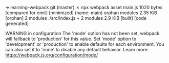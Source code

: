 ➜  learning-webpack git:(master) ✗ npx webpack
asset main.js 1020 bytes [compared for emit] [minimized] (name: main)
orphan modules 2.35 KiB [orphan] 2 modules
./src/index.js + 2 modules 2.9 KiB [built] [code generated]

WARNING in configuration
The 'mode' option has not been set, webpack will fallback to 'production' for this value.
Set 'mode' option to 'development' or 'production' to enable defaults for each environment.
You can also set it to 'none' to disable any default behavior. Learn more: https://webpack.js.org/configuration/mode/